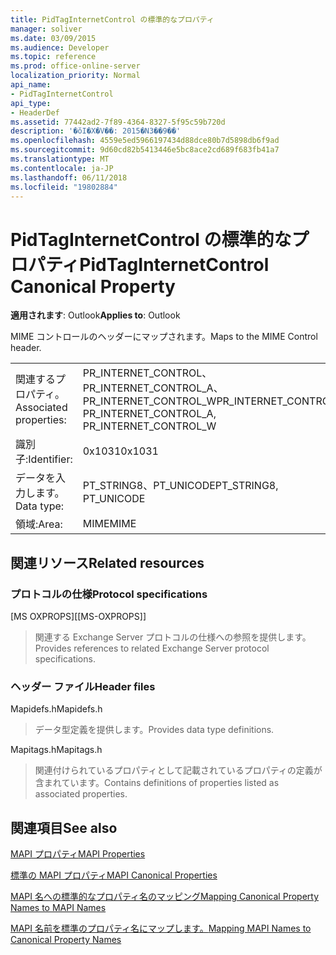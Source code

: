 ```yaml
---
title: PidTagInternetControl の標準的なプロパティ
manager: soliver
ms.date: 03/09/2015
ms.audience: Developer
ms.topic: reference
ms.prod: office-online-server
localization_priority: Normal
api_name:
- PidTagInternetControl
api_type:
- HeaderDef
ms.assetid: 77442ad2-7f89-4364-8327-5f95c59b720d
description: '�ŏI�X�V��: 2015�N3��9��'
ms.openlocfilehash: 4559e5ed5966197434d88dce80b7d5898db6f9ad
ms.sourcegitcommit: 9d60cd82b5413446e5bc8ace2cd689f683fb41a7
ms.translationtype: MT
ms.contentlocale: ja-JP
ms.lasthandoff: 06/11/2018
ms.locfileid: "19802884"
---
```

# <a name="pidtaginternetcontrol-canonical-property"></a><span data-ttu-id="30990-103">PidTagInternetControl の標準的なプロパティ</span><span class="sxs-lookup"><span data-stu-id="30990-103">PidTagInternetControl Canonical Property</span></span>

  
  
<span data-ttu-id="30990-104">**適用されます**: Outlook</span><span class="sxs-lookup"><span data-stu-id="30990-104">**Applies to**: Outlook</span></span> 
  
<span data-ttu-id="30990-105">MIME コントロールのヘッダーにマップされます。</span><span class="sxs-lookup"><span data-stu-id="30990-105">Maps to the MIME Control header.</span></span>
  
|||
|:-----|:-----|
|<span data-ttu-id="30990-106">関連するプロパティ。</span><span class="sxs-lookup"><span data-stu-id="30990-106">Associated properties:</span></span>  <br/> |<span data-ttu-id="30990-107">PR_INTERNET_CONTROL、PR_INTERNET_CONTROL_A、PR_INTERNET_CONTROL_W</span><span class="sxs-lookup"><span data-stu-id="30990-107">PR_INTERNET_CONTROL, PR_INTERNET_CONTROL_A, PR_INTERNET_CONTROL_W</span></span>  <br/> |
|<span data-ttu-id="30990-108">識別子:</span><span class="sxs-lookup"><span data-stu-id="30990-108">Identifier:</span></span>  <br/> |<span data-ttu-id="30990-109">0x1031</span><span class="sxs-lookup"><span data-stu-id="30990-109">0x1031</span></span>  <br/> |
|<span data-ttu-id="30990-110">データを入力します。</span><span class="sxs-lookup"><span data-stu-id="30990-110">Data type:</span></span>  <br/> |<span data-ttu-id="30990-111">PT_STRING8、PT_UNICODE</span><span class="sxs-lookup"><span data-stu-id="30990-111">PT_STRING8, PT_UNICODE</span></span>  <br/> |
|<span data-ttu-id="30990-112">領域:</span><span class="sxs-lookup"><span data-stu-id="30990-112">Area:</span></span>  <br/> |<span data-ttu-id="30990-113">MIME</span><span class="sxs-lookup"><span data-stu-id="30990-113">MIME</span></span>  <br/> |
   
## <a name="related-resources"></a><span data-ttu-id="30990-114">関連リソース</span><span class="sxs-lookup"><span data-stu-id="30990-114">Related resources</span></span>

### <a name="protocol-specifications"></a><span data-ttu-id="30990-115">プロトコルの仕様</span><span class="sxs-lookup"><span data-stu-id="30990-115">Protocol specifications</span></span>

<span data-ttu-id="30990-116">[MS OXPROPS]</span><span class="sxs-lookup"><span data-stu-id="30990-116">[[MS-OXPROPS]]</span></span> 
  
> <span data-ttu-id="30990-117">関連する Exchange Server プロトコルの仕様への参照を提供します。</span><span class="sxs-lookup"><span data-stu-id="30990-117">Provides references to related Exchange Server protocol specifications.</span></span>
    
### <a name="header-files"></a><span data-ttu-id="30990-118">ヘッダー ファイル</span><span class="sxs-lookup"><span data-stu-id="30990-118">Header files</span></span>

<span data-ttu-id="30990-119">Mapidefs.h</span><span class="sxs-lookup"><span data-stu-id="30990-119">Mapidefs.h</span></span>
  
> <span data-ttu-id="30990-120">データ型定義を提供します。</span><span class="sxs-lookup"><span data-stu-id="30990-120">Provides data type definitions.</span></span>
    
<span data-ttu-id="30990-121">Mapitags.h</span><span class="sxs-lookup"><span data-stu-id="30990-121">Mapitags.h</span></span>
  
> <span data-ttu-id="30990-122">関連付けられているプロパティとして記載されているプロパティの定義が含まれています。</span><span class="sxs-lookup"><span data-stu-id="30990-122">Contains definitions of properties listed as associated properties.</span></span>
    
## <a name="see-also"></a><span data-ttu-id="30990-123">関連項目</span><span class="sxs-lookup"><span data-stu-id="30990-123">See also</span></span>



[<span data-ttu-id="30990-124">MAPI プロパティ</span><span class="sxs-lookup"><span data-stu-id="30990-124">MAPI Properties</span></span>](mapi-properties.md)
  
[<span data-ttu-id="30990-125">標準の MAPI プロパティ</span><span class="sxs-lookup"><span data-stu-id="30990-125">MAPI Canonical Properties</span></span>](mapi-canonical-properties.md)
  
[<span data-ttu-id="30990-126">MAPI 名への標準的なプロパティ名のマッピング</span><span class="sxs-lookup"><span data-stu-id="30990-126">Mapping Canonical Property Names to MAPI Names</span></span>](mapping-canonical-property-names-to-mapi-names.md)
  
[<span data-ttu-id="30990-127">MAPI 名前を標準のプロパティ名にマップします。</span><span class="sxs-lookup"><span data-stu-id="30990-127">Mapping MAPI Names to Canonical Property Names</span></span>](mapping-mapi-names-to-canonical-property-names.md)

